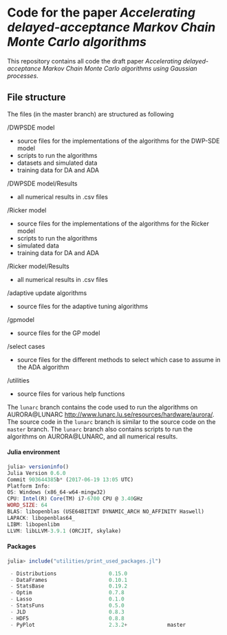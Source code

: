 # Code for the paper *Accelerating delayed-acceptance Markov Chain Monte Carlo algorithms*

This repository contains all code the draft paper *Accelerating delayed-acceptance Markov Chain Monte Carlo algorithms using Gaussian processes*.


## File structure

The files (in the master branch) are structured as following

/DWPSDE model
- source files for the implementations of the algorithms for the DWP-SDE model
- scripts to run the algorithms
- datasets and simulated data
- training data for DA and ADA

/DWPSDE model/Results
- all numerical results in .csv files

/Ricker model
- source files for the implementations of the algorithms for the Ricker model
- scripts to run the algorithms
- simulated data
- training data for DA and ADA

/Ricker model/Results
- all numerical results in .csv files

/adaptive update algorithms
- source files for the adaptive tuning algorithms

/gpmodel
- source files for the GP model

/select cases
- source files for the different methods to select which case to assume in the ADA algorithm

/utilities

- source files for various help functions


The `lunarc` branch contains the code used to run the algorithms on AURORA@LUNARC  http://www.lunarc.lu.se/resources/hardware/aurora/. The source code in the `lunarc` branch is similar to the source code on the `master` branch. The `lunarc` branch also contains scripts to run the algorithms on AURORA@LUNARC, and all numerical results.

#### Julia environment

```julia 
julia> versioninfo()
Julia Version 0.6.0
Commit 903644385b* (2017-06-19 13:05 UTC)
Platform Info:
OS: Windows (x86_64-w64-mingw32)
CPU: Intel(R) Core(TM) i7-6700 CPU @ 3.40GHz
WORD_SIZE: 64
BLAS: libopenblas (USE64BITINT DYNAMIC_ARCH NO_AFFINITY Haswell)
LAPACK: libopenblas64_
LIBM: libopenlibm
LLVM: libLLVM-3.9.1 (ORCJIT, skylake)
```

#### Packages
```julia
julia> include("utilities/print_used_packages.jl")

 - Distributions                 0.15.0
 - DataFrames                    0.10.1
 - StatsBase                     0.19.2
 - Optim                         0.7.8
 - Lasso                         0.1.0
 - StatsFuns                     0.5.0
 - JLD                           0.8.3
 - HDF5                          0.8.8
 - PyPlot                        2.3.2+             master
```
